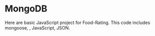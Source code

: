 # MongoDB
Here are basic JavaScript project for Food-Rating. This code includes mongoose, , JavaScript, JSON.
